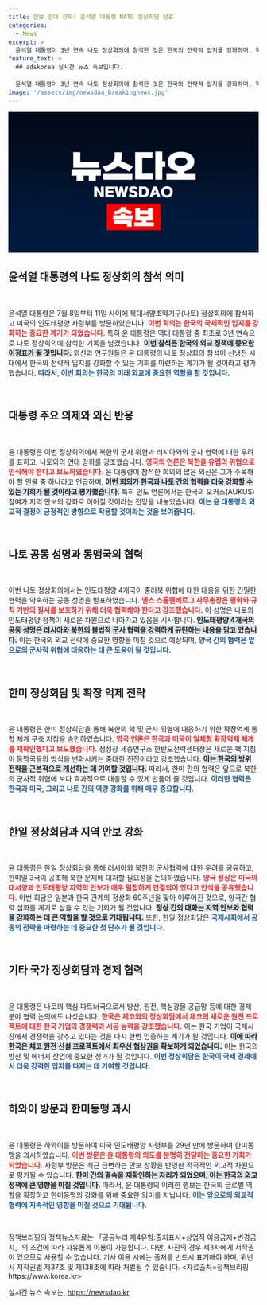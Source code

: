 ```yaml
---
title: 안보 연대 강화! 윤석열 대통령 NATO 정상회담 성료
categories:
  - News
excerpt: >
  윤석열 대통령이 3년 연속 나토 정상회의에 참석한 것은 한국의 전략적 입지를 강화하며, 북한의 군사 위협에 대한 국제적 연대를 극대화하는 계기가 되었습니다. 이 회의에서 외신들은 그의 역할과 한미일 협력의 중요성을 강조했습니다.
feature_text: >
  ## adskorea 실시간 뉴스 속보입니다.

  윤석열 대통령이 3년 연속 나토 정상회의에 참석한 것은 한국의 전략적 입지를 강화하며, 북한의 군사 위협에 대한 국제적 연대를 극대화하는 계기가 되었습니다. 이 회의에서 외신들은 그의 역할과 한미일 협력의 중요성을 강조했습니다.
image: '/assets/img/newsdao_breakingnews.jpg'
---
```


<p><img src="/assets/img/newsdao_breakingnews.jpg" alt="adskorea 속보" /></p>

<h2 data-ke-size="size26">윤석열 대통령의 나토 정상회의 참석 의미</h2>

<p data-ke-size="size16">&nbsp;</p>

<p>윤석열 대통령은 7월 8일부터 11일 사이에 북대서양조약기구(나토) 정상회의에 참석하고 미국의 인도태평양 사령부를 방문하였습니다. <b><span style="color: #ee2323;">이번 회의는 한국의 국제적인 입지를 강화하는 중요한 계기가 되었습니다.</span></b> 특히 윤 대통령은 역대 대통령 중 최초로 3년 연속으로 나토 정상회의에 참석한 기록을 남겼습니다. <b><span style="background-color: #21538527;">이번 참석은 한국의 외교 정책에 중요한 이정표가 될 것입니다.</span></b> 외신과 연구원들은 윤 대통령의 나토 정상회의 참석이 신냉전 시대에서 한국의 전략적 입지를 강화할 수 있는 기회를 마련하는 계기가 될 것이라고 평가했습니다. <b><span style="color: #1a5490;">따라서, 이번 회의는 한국의 미래 외교에 중요한 역할을 할 것입니다.</span></b></p>

<p data-ke-size="size16">&nbsp;</p>

<h2 data-ke-size="size26">대통령 주요 의제와 외신 반응</h2>

<p data-ke-size="size16">&nbsp;</p>

<p>윤 대통령은 이번 정상회의에서 북한의 군사 위협과 러시아와의 군사 협력에 대한 우려를 표하고, 나토와의 연대 강화를 강조했습니다. <b><span style="color: #ee2323;">영국의 언론은 북한을 유럽의 위협으로 인식해야 한다고 보도하였습니다.</span></b> 윤 대통령이 참석한 회의의 많은 외신은 그가 주목해야 할 인물 중 하나라고 언급하며, <b><span style="background-color: #21538527;">이번 회의가 한국과 나토 간의 협력을 더욱 강화할 수 있는 기회가 될 것이라고 평가했습니다.</span></b> 특히 인도 언론에서는 한국의 오커스(AUKUS) 참여가 지역 안보의 강화로 이어질 것이라는 전망을 내놓았습니다. <b><span style="color: #1a5490;">이는 윤 대통령의 외교적 결정이 긍정적인 방향으로 작용할 것이라는 것을 보여줍니다.</span></b></p>

<p data-ke-size="size16">&nbsp;</p>

<h2 data-ke-size="size26">나토 공동 성명과 동맹국의 협력</h2>

<p data-ke-size="size16">&nbsp;</p>

<p>이번 나토 정상회의에서는 인도태평양 4개국이 중러북 위협에 대한 대응을 위한 긴밀한 협력을 약속하는 공동 성명을 발표하였습니다. <b><span style="color: #ee2323;">옌스 스톨텐베르그 사무총장은 평화와 규칙 기반의 질서를 보호하기 위해 더욱 협력해야 한다고 강조했습니다.</span></b> 이 성명은 나토의 인도태평양 정책이 새로운 차원으로 나아가고 있음을 시사합니다. <b><span style="background-color: #21538527;">인도태평양 4개국의 공동 성명은 러시아와 북한의 불법적 군사 협력을 강력하게 규탄하는 내용을 담고 있습니다.</span></b> 이는 한국의 외교 전략에 중요한 영향을 미칠 것으로 예상되며, <b><span style="color: #1a5490;">양국 간의 협력은 앞으로의 군사적 위협에 대응하는 데 큰 도움이 될 것입니다.</span></b></p>

<p data-ke-size="size16">&nbsp;</p>

<h2 data-ke-size="size26">한미 정상회담 및 확장 억제 전략</h2>

<p data-ke-size="size16">&nbsp;</p>

<p>윤 대통령은 한미 정상회담을 통해 북한의 핵 및 군사 위협에 대응하기 위한 확장억제 통합 체계 구축 지침을 승인하였습니다. <b><span style="color: #ee2323;">영국 언론은 한국과 미국이 일체형 확장억제 체계를 재확인했다고 보도했습니다.</span></b> 정성장 세종연구소 한반도전략센터장은 새로운 핵 지침이 동맹국들의 방식을 변화시키는 중대한 진전이라고 강조했습니다. <b><span style="background-color: #21538527;">이는 한국의 방위 전략을 근본적으로 개선하는 데 기여할 것입니다.</span></b> 따라서, 한미 간의 협력은 앞으로 북한의 군사적 위협에 보다 효과적으로 대응할 수 있게 만들어 줄 것입니다. <b><span style="color: #1a5490;">이러한 협력은 한국과 미국, 그리고 나토 간의 역량 강화를 위해 매우 중요합니다.</span></b></p>

<p data-ke-size="size16">&nbsp;</p>

<h2 data-ke-size="size26">한일 정상회담과 지역 안보 강화</h2>

<p data-ke-size="size16">&nbsp;</p>

<p>윤 대통령은 한일 정상회담을 통해 러시아와 북한의 군사협력에 대한 우려를 공유하고, 한미일 3국이 공조해 북한 문제에 대처할 필요성을 논의하였습니다. <b><span style="color: #ee2323;">양국 정상은 미국의 대서양과 인도태평양 지역의 안보가 매우 밀접하게 연결되어 있다고 인식을 공유했습니다.</span></b> 이번 회담은 일본과 한국 관계의 정상화 60주년을 맞아 이루어진 것으로, 양국간 협력 심화를 계기로 삼을 수 있는 기회가 될 것입니다. <b><span style="background-color: #21538527;">정상 간의 대화는 지역 안보와 협력을 강화하는 데 큰 역할을 할 것으로 기대됩니다.</span></b> 또한, 한일 정상회담은 <b><span style="color: #1a5490;">국제사회에서 공동의 전략을 마련하는 데 중요한 첫 단추가 될 것입니다.</span></b></p>

<p data-ke-size="size16">&nbsp;</p>

<h2 data-ke-size="size26">기타 국가 정상회담과 경제 협력</h2>

<p data-ke-size="size16">&nbsp;</p>

<p>윤 대통령은 나토의 핵심 파트너국으로서 방산, 원전, 핵심광물 공급망 등에 대한 경제 분야 협력 논의에도 나섰습니다. <b><span style="color: #ee2323;">한국은 체코와의 정상회담에서 체코의 새로운 원전 프로젝트에 대한 한국 기업의 경쟁력과 시공 능력을 강조했습니다.</span></b> 이는 한국 기업이 국제시장에서 경쟁력을 갖추고 있다는 것을 다시 한번 입증하는 계기가 될 것입니다. <b><span style="background-color: #21538527;">이에 따라 한국은 체코 원전 신설 프로젝트에서 최우선 협상권을 확보하게 되었습니다.</span></b> 이는 한국의 방산 및 에너지 산업에 중요한 성과가 될 것입니다. <b><span style="color: #1a5490;">이번 정상회담은 한국이 국제 경제에서 더욱 강력한 입지를 다지는 데 기여할 것입니다.</span></b></p>

<p data-ke-size="size16">&nbsp;</p>

<h2 data-ke-size="size26">하와이 방문과 한미동맹 과시</h2>

<p data-ke-size="size16">&nbsp;</p>

<p>윤 대통령은 하와이를 방문하여 미국 인도태평양 사령부를 29년 만에 방문하며 한미동맹을 과시하였습니다. <b><span style="color: #ee2323;">이번 방문은 윤 대통령의 의도를 분명히 전달하는 중요한 기회가 되었습니다.</span></b> 사령부 방문은 최근 급변하는 안보 상황을 반영한 적극적인 외교적 차원으로 평가될 수 있습니다. <b><span style="background-color: #21538527;">한미 간의 결속을 재확인하는 자리가 되었으며, 이는 한국의 외교정책에 큰 영향을 미칠 것입니다.</span></b> 따라서, 윤 대통령의 이러한 행보는 한국의 글로벌 역할을 확장하고 한미동맹의 강화를 위해 중요한 의미를 지닙니다. <b><span style="color: #1a5490;">이는 앞으로의 외교적 협력에 지속적인 영향을 미칠 것으로 기대됩니다.</span></b></p>

<p data-ke-size="size16">&nbsp;</p>

<p>정책브리핑의 정책뉴스자료는 「공공누리 제4유형:출처표시+상업적 이용금지+변경금지」의 조건에 따라 자유롭게 이용이 가능합니다. 다만, 사진의 경우 제3자에게 저작권이 있으므로 사용할 수 없습니다. 기사 이용 시에는 출처를 반드시 표기해야 하며, 위반 시 저작권법 제37조 및 제138조에 따라 처벌될 수 있습니다. &lt;자료출처=정책브리핑 https://www.korea.kr></p>
실시간 뉴스 속보는, <a href="https://newsdao.kr" rel="dofollow">https://newsdao.kr</a>


